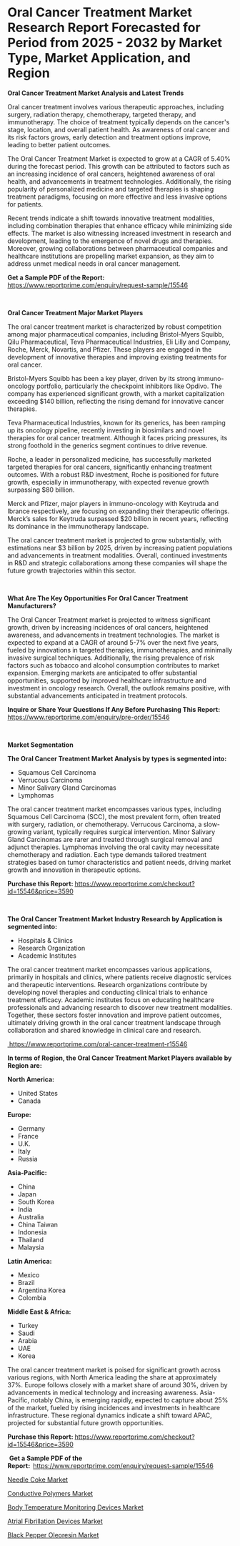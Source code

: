 <p><h1>Oral Cancer Treatment Market Research Report Forecasted for Period from 2025 -  2032 by Market Type, Market Application, and Region</h1></p><p><strong>Oral Cancer Treatment Market Analysis and Latest Trends</strong></p>
<p><p>Oral cancer treatment involves various therapeutic approaches, including surgery, radiation therapy, chemotherapy, targeted therapy, and immunotherapy. The choice of treatment typically depends on the cancer's stage, location, and overall patient health. As awareness of oral cancer and its risk factors grows, early detection and treatment options improve, leading to better patient outcomes.</p><p>The Oral Cancer Treatment Market is expected to grow at a CAGR of 5.40% during the forecast period. This growth can be attributed to factors such as an increasing incidence of oral cancers, heightened awareness of oral health, and advancements in treatment technologies. Additionally, the rising popularity of personalized medicine and targeted therapies is shaping treatment paradigms, focusing on more effective and less invasive options for patients.</p><p>Recent trends indicate a shift towards innovative treatment modalities, including combination therapies that enhance efficacy while minimizing side effects. The market is also witnessing increased investment in research and development, leading to the emergence of novel drugs and therapies. Moreover, growing collaborations between pharmaceutical companies and healthcare institutions are propelling market expansion, as they aim to address unmet medical needs in oral cancer management.</p></p>
<p><strong>Get a Sample PDF of the Report:&nbsp;</strong> <a href="https://www.reportprime.com/enquiry/request-sample/15546?utm_campaign=2041&utm_medium=2&utm_source=Github&utm_content=ia&utm_term=20032025&utm_id=oral-cancer-treatment">https://www.reportprime.com/enquiry/request-sample/15546</a></p>
<p>&nbsp;</p>
<p><strong>Oral Cancer Treatment Major Market Players</strong></p>
<p><p>The oral cancer treatment market is characterized by robust competition among major pharmaceutical companies, including Bristol-Myers Squibb, Qilu Pharmaceutical, Teva Pharmaceutical Industries, Eli Lilly and Company, Roche, Merck, Novartis, and Pfizer. These players are engaged in the development of innovative therapies and improving existing treatments for oral cancer.</p><p>Bristol-Myers Squibb has been a key player, driven by its strong immuno-oncology portfolio, particularly the checkpoint inhibitors like Opdivo. The company has experienced significant growth, with a market capitalization exceeding $140 billion, reflecting the rising demand for innovative cancer therapies.</p><p>Teva Pharmaceutical Industries, known for its generics, has been ramping up its oncology pipeline, recently investing in biosimilars and novel therapies for oral cancer treatment. Although it faces pricing pressures, its strong foothold in the generics segment continues to drive revenue.</p><p>Roche, a leader in personalized medicine, has successfully marketed targeted therapies for oral cancers, significantly enhancing treatment outcomes. With a robust R&D investment, Roche is positioned for future growth, especially in immunotherapy, with expected revenue growth surpassing $80 billion.</p><p>Merck and Pfizer, major players in immuno-oncology with Keytruda and Ibrance respectively, are focusing on expanding their therapeutic offerings. Merck’s sales for Keytruda surpassed $20 billion in recent years, reflecting its dominance in the immunotherapy landscape.</p><p>The oral cancer treatment market is projected to grow substantially, with estimations near $3 billion by 2025, driven by increasing patient populations and advancements in treatment modalities. Overall, continued investments in R&D and strategic collaborations among these companies will shape the future growth trajectories within this sector.</p></p>
<p>&nbsp;</p>
<p><strong>What Are The Key Opportunities For Oral Cancer Treatment Manufacturers?</strong></p>
<p><p>The Oral Cancer Treatment market is projected to witness significant growth, driven by increasing incidences of oral cancers, heightened awareness, and advancements in treatment technologies. The market is expected to expand at a CAGR of around 5-7% over the next five years, fueled by innovations in targeted therapies, immunotherapies, and minimally invasive surgical techniques. Additionally, the rising prevalence of risk factors such as tobacco and alcohol consumption contributes to market expansion. Emerging markets are anticipated to offer substantial opportunities, supported by improved healthcare infrastructure and investment in oncology research. Overall, the outlook remains positive, with substantial advancements anticipated in treatment protocols.</p></p>
<p><strong>Inquire or Share Your Questions If Any Before Purchasing This Report:</strong> <a href="https://www.reportprime.com/enquiry/pre-order/15546?utm_campaign=2041&utm_medium=2&utm_source=Github&utm_content=ia&utm_term=20032025&utm_id=oral-cancer-treatment">https://www.reportprime.com/enquiry/pre-order/15546</a></p>
<p>&nbsp;</p>
<p><strong>Market Segmentation</strong></p>
<p><strong>The Oral Cancer Treatment Market Analysis by types is segmented into:</strong></p>
<p><ul><li>Squamous Cell Carcinoma</li><li>Verrucous Carcinoma</li><li>Minor Salivary Gland Carcinomas</li><li>Lymphomas</li></ul></p>
<p><p>The oral cancer treatment market encompasses various types, including Squamous Cell Carcinoma (SCC), the most prevalent form, often treated with surgery, radiation, or chemotherapy. Verrucous Carcinoma, a slow-growing variant, typically requires surgical intervention. Minor Salivary Gland Carcinomas are rarer and treated through surgical removal and adjunct therapies. Lymphomas involving the oral cavity may necessitate chemotherapy and radiation. Each type demands tailored treatment strategies based on tumor characteristics and patient needs, driving market growth and innovation in therapeutic options.</p></p>
<p><strong>Purchase this Report:&nbsp;</strong><a href="https://www.reportprime.com/checkout?id=15546&price=3590&utm_campaign=2041&utm_medium=2&utm_source=Github&utm_content=ia&utm_term=20032025&utm_id=oral-cancer-treatment">https://www.reportprime.com/checkout?id=15546&price=3590</a></p>
<p>&nbsp;</p>
<p><strong>The Oral Cancer Treatment Market Industry Research by Application is segmented into:</strong></p>
<p><ul><li>Hospitals & Clinics</li><li>Research Organization</li><li>Academic Institutes</li></ul></p>
<p><p>The oral cancer treatment market encompasses various applications, primarily in hospitals and clinics, where patients receive diagnostic services and therapeutic interventions. Research organizations contribute by developing novel therapies and conducting clinical trials to enhance treatment efficacy. Academic institutes focus on educating healthcare professionals and advancing research to discover new treatment modalities. Together, these sectors foster innovation and improve patient outcomes, ultimately driving growth in the oral cancer treatment landscape through collaboration and shared knowledge in clinical care and research.</p></p>
<p><a href="https://www.reportprime.com/oral-cancer-treatment-r15546?utm_campaign=2041&utm_medium=2&utm_source=Github&utm_content=ia&utm_term=20032025&utm_id=oral-cancer-treatment">&nbsp;https://www.reportprime.com/oral-cancer-treatment-r15546</a></p>
<p><strong>In terms of Region, the Oral Cancer Treatment Market Players available by Region are:</strong></p>
<p>
    <p> <strong> North America: </strong>
        <ul>
            <li>United States</li>
            <li>Canada</li>
        </ul>
        </p> 
    <p> <strong> Europe: </strong>
        <ul>
            <li>Germany</li>
            <li>France</li>
            <li>U.K.</li>
            <li>Italy</li>
            <li>Russia</li>
        </ul>
        </p> 
    <p> <strong> Asia-Pacific: </strong>
        <ul>
            <li>China</li>
            <li>Japan</li>
            <li>South Korea</li>
            <li>India</li>
            <li>Australia</li>
            <li>China Taiwan</li>
            <li>Indonesia</li>
            <li>Thailand</li>
            <li>Malaysia</li>
        </ul>
        </p> 
    <p> <strong> Latin America: </strong>
        <ul>
            <li>Mexico</li>
            <li>Brazil</li>
            <li>Argentina Korea</li>
            <li>Colombia</li>
        </ul>
        </p> 
    <p> <strong> Middle East & Africa: </strong>
        <ul>
            <li>Turkey</li>
            <li>Saudi</li>
            <li>Arabia</li>
            <li>UAE</li>
            <li>Korea</li>
        </ul>
    </p>
    </p>
<p><p>The oral cancer treatment market is poised for significant growth across various regions, with North America leading the share at approximately 37%. Europe follows closely with a market share of around 30%, driven by advancements in medical technology and increasing awareness. Asia-Pacific, notably China, is emerging rapidly, expected to capture about 25% of the market, fueled by rising incidences and investments in healthcare infrastructure. These regional dynamics indicate a shift toward APAC, projected for substantial future growth opportunities.</p></p>
<p><strong>Purchase this Report: </strong><a href="https://www.reportprime.com/checkout?id=15546&price=3590&utm_campaign=2041&utm_medium=2&utm_source=Github&utm_content=ia&utm_term=20032025&utm_id=oral-cancer-treatment">https://www.reportprime.com/checkout?id=15546&price=3590</a></p>
<p>&nbsp;<strong>Get a Sample PDF of the Report:&nbsp;&nbsp;</strong><a href="https://www.reportprime.com/enquiry/request-sample/15546?utm_campaign=2041&utm_medium=2&utm_source=Github&utm_content=ia&utm_term=20032025&utm_id=oral-cancer-treatment">https://www.reportprime.com/enquiry/request-sample/15546</a></p>
<p><strong></strong></p>
<p><p><a href="https://github.com/balapopepi/Market-Research-Report-List-1/blob/main/needle-coke-market.md?utm_campaign=2041&utm_medium=2&utm_source=Github&utm_content=ia&utm_term=20032025&utm_id=oral-cancer-treatment">Needle Coke Market</a></p><p><a href="https://github.com/azorrotutus/Market-Research-Report-List-1/blob/main/conductive-polymers-market.md?utm_campaign=2041&utm_medium=2&utm_source=Github&utm_content=ia&utm_term=20032025&utm_id=oral-cancer-treatment">Conductive Polymers Market</a></p><p><a href="https://github.com/tashipmhuiri/Market-Research-Report-List-1/blob/main/body-temperature-monitoring-devices-market.md?utm_campaign=2041&utm_medium=2&utm_source=Github&utm_content=ia&utm_term=20032025&utm_id=oral-cancer-treatment">Body Temperature Monitoring Devices Market</a></p><p><a href="https://github.com/spoorsusama/Market-Research-Report-List-1/blob/main/atrial-fibrillation-devices-market.md?utm_campaign=2041&utm_medium=2&utm_source=Github&utm_content=ia&utm_term=20032025&utm_id=oral-cancer-treatment">Atrial Fibrillation Devices Market</a></p><p><a href="https://github.com/lynlynyusay/Market-Research-Report-List-1/blob/main/black-pepper-oleoresin-market.md?utm_campaign=2041&utm_medium=2&utm_source=Github&utm_content=ia&utm_term=20032025&utm_id=oral-cancer-treatment">Black Pepper Oleoresin Market</a></p></p>
